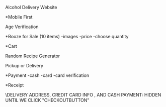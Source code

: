 Alcohol Delivery Website

\*Mobile First

Age Verification

\*Booze for Sale (10 items)
-images
-price
-choose quantity

\*Cart

Random Recipe Generator

Pickup or Delivery

\*Payment
-cash
-card
-card verification

\*Receipt

\DELIVERY ADDRESS, CREDIT CARD INFO
, AND CASH PAYMENT: HIDDEN UNTIL WE CLICK
"CHECKOUTBUTTON"
